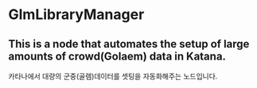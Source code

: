 # GlmLibraryManager

This is a node that automates the setup of large amounts of crowd(Golaem) data in Katana.
-----
카타나에서 대량의 군중(골렘)데이터를 셋팅을 자동화해주는 노드입니다.
